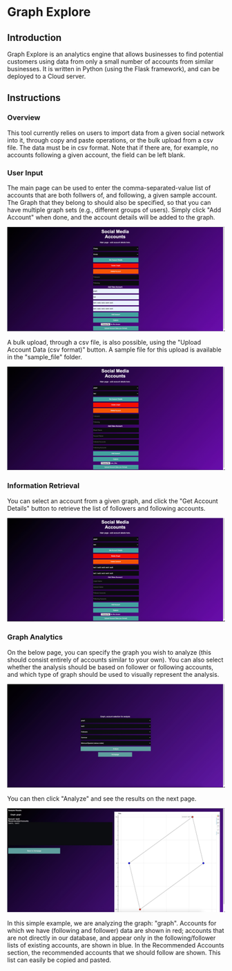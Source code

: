 # Graph Explore

## Introduction

Graph Explore is an analytics engine that allows businesses to find potential customers using data from only a small number of accounts from similar businesses. It is written in Python (using the Flask framework), and can be deployed to a Cloud server.

## Instructions

### Overview


This tool currently relies on users to import data from a given social network into it, through copy and paste operations, or the bulk upload from a csv file. The data must be in csv format. Note that if there are, for example, no accounts following a given account, the field can be left blank.


### User Input

The main page can be used to enter the comma-separated-value list of accounts that are both follwers of, and following, a given sample account. The Graph that they belong to should also be specified, so that you can have multiple graph sets (e.g., different groups of users). Simply click  "Add Account" when done, and the account details will be added to the graph.


![alt text](https://github.com/polyphron-projects/Graph-Xplore/blob/main/img/main_entry_example.jpeg)


A bulk upload, through a csv file, is also possible, using the "Upload Account Data (csv format)" button. A sample file for this upload is available in the "sample_file" folder.


![alt text](https://github.com/polyphron-projects/Graph-Xplore/blob/main/img/upload_entry_example.jpeg)


### Information Retrieval

You can select an account from a given graph, and click the "Get Account Details" button to retrieve the list of followers and following accounts.


![alt text](https://github.com/polyphron-projects/Graph-Xplore/blob/main/img/main_information_example.jpeg)


### Graph Analytics

On the below page, you can specify the graph you wish to analyze (this should consist entirely of accounts similar to your own). You can also select whether the analysis should be based on follower or following accounts, and which type of graph should be used to visually represent the analysis.


![alt text](https://github.com/polyphron-projects/Graph-Xplore/blob/main/img/selection_example.jpeg)


You can then click "Analyze" and see the results on the next page.


![alt text](https://github.com/polyphron-projects/Graph-Xplore/blob/main/img/results_example.jpeg)


In this simple example, we are analyzing the graph: "graph". Accounts for which we have (following and follower) data are shown in red; accounts that are not directly in our database, and appear only in the following/follower lists of existing accounts, are shown in blue. In the Recommended Accounts section, the recommended accounts that we should follow are shown. This list can easily be copied and pasted.

